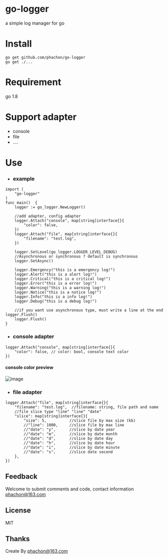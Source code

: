 # go-logger
a simple log manager for go

# Install

```
go get github.com/phachon/go-logger
go get ./...
```
# Requirement
go 1.8

# Support adapter
- console
- file
- ....

# Use

- ### example

```
import (
    "go-logger"
)
func main()  {
    logger := go_logger.NewLogger()

    //add adapter, config adapter
    logger.Attach("console", map[string]interface{}{
        "color": false,
    })
    logger.Attach("file", map[string]interface{}{
        "filename": "test.log",
    })

    logger.SetLevel(go_logger.LOGGER_LEVEL_DEBUG)
    //Asynchronous or synchronous ? default is synchronous
    logger.SetAsync()

    logger.Emergency("this is a emergency log!")
    logger.Alert("this is a alert log!")
    logger.Critical("this is a critical log!")
    logger.Error("this is a error log!")
    logger.Warning("this is a warning log!")
    logger.Notice("this is a notice log!")
    logger.Info("this is a info log!")
    logger.Debug("this is a debug log!")

    //if you want use asynchronous type, must write a line at the end logger.Flush()
    logger.Flush()
}
```
- ### console adapter
```
logger.Attach("console", map[string]interface{}{
    "color": false, // color: bool, console text color
})
```
#### console color preview
![image](https://github.com/phachon/go-logger/blob/master/example/images/console.png)

- ### file adapter

```
logger.Attach("file", map[string]interface{}{
    "filename": "test.log",  //filename: string, file path and name
    //file slice type "line" "line" "date"
    "slice": map[string]interface{}{
        "size": 5,          //slice file by max size (kb)
        //"line": 1000,     //slice file by max line
        //"date": "y",      //slice by date year
        //"date": "m",      //slice by date month
        //"date": "d",      //slice by date day
        //"date": "h",      //slice by date hour
        //"date": "i",      //slice by date minute
        //"date": "s",      //slice date second
    },
})
```

## Feedback

Welcome to submit comments and code, contact information phachon@163.com

## License

MIT

Thanks
---------
Create By phachon@163.com
